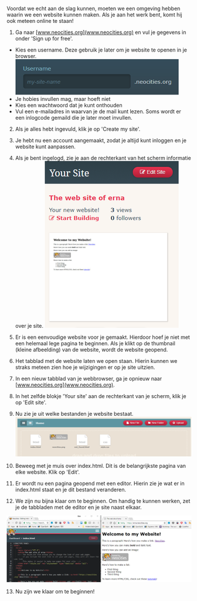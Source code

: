 Voordat we echt aan de slag kunnen, moeten we een omgeving hebben waarin we een website kunnen maken. Als je aan het werk bent, komt hij ook meteen online te staan!

1. Ga naar [www.neocities.org](www.neocities.org) en vul je gegevens in onder 'Sign up for free'. 
  * Kies een username. Deze gebruik je later om je website te openen in je browser.
  ![](/assets/neocities_username.png)
  * Je hobies invullen mag, maar hoeft niet
  * Kies een wachtwoord dat je kunt onthouden
  * Vul een e-mailadres in waarvan je de mail kunt lezen. Soms wordt er een inlogcode gemaild die je later moet invullen.

2. Als je alles hebt ingevuld, klik je op 'Create my site'.

3. Je hebt nu een account aangemaakt, zodat je altijd kunt inloggen en je website kunt aanpassen.

4. Als je bent ingelogd, zie je aan de rechterkant van het scherm informatie over je site.
![](/assets/your-site.png)

5. Er is een eenvoudige website voor je gemaakt. Hierdoor hoef je niet met een helemaal lege pagina te beginnen. Als je klikt op de thumbnail (kleine afbeelding) van de website, wordt de website geopend. 

6. Het tabblad met de website laten we open staan. Hierin kunnen we straks meteen zien hoe je wijzigingen er op je site uitzien.

7. In een nieuw tabblad van je webbrowser, ga je opnieuw naar [www.neocities.org](www.neocities.org). 

8. In het zelfde blokje 'Your site' aan de rechterkant van je scherm, klik je op 'Edit site'.

9. Nu zie je uit welke bestanden je website bestaat.
![](/assets/edit_site.png)

10. Beweeg met je muis over index.html. Dit is de belangrijkste pagina van elke website. Klik op 'Edit'.

11. Er wordt nu een pagina geopend met een editor. Hierin zie je wat er in index.html staat en je dit bestand veranderen.

12. We zijn nu bijna klaar om te beginnen. Om handig te kunnen werken, zet je de tabbladen met de editor en je site naast elkaar. 

![](/assets/editor_site.png)

13. Nu zijn we klaar om te beginnen!
